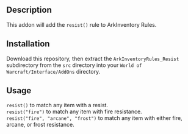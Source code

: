 ## Description ##

This addon will add the `resist()` rule to ArkInventory Rules.

## Installation ##

Download this repository, then extract the `ArkInventoryRules_Resist` subdirectory from the `src` directory into your `World of Warcraft/Interface/AddOns` directory.

## Usage ##

`resist()` to match any item with a resist.\
`resist("fire")` to match any item with fire resistance.\
`resist("fire", "arcane", "frost")` to match any item with either fire, arcane, or frost resistance.
